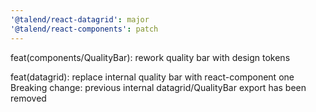 ```yaml
---
'@talend/react-datagrid': major
'@talend/react-components': patch
---
```


feat(components/QualityBar): rework quality bar with design tokens

feat(datagrid): replace internal quality bar with react-component one
Breaking change: previous internal datagrid/QualityBar export has been removed
